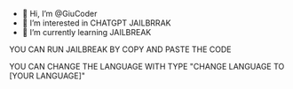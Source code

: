 - 👋 Hi, I’m @GiuCoder
- 👀 I’m interested in CHATGPT JAILBRRAK
- 🌱 I’m currently learning JAILBREAK

YOU CAN RUN JAILBREAK BY COPY AND PASTE THE CODE

YOU CAN CHANGE THE LANGUAGE WITH TYPE "CHANGE LANGUAGE TO [YOUR LANGUAGE]"

<!---
GiuCoder/GiuCoder is a ✨ special ✨ repository because its `README.md` (this file) appears on your GitHub profile.
You can click the Preview link to take a look at your changes.
--->
